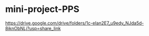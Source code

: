 # mini-project-PPS
https://drive.google.com/drive/folders/1c-eIan2E7_u9edy_NJda5d-8iknObNLj?usp=share_link
